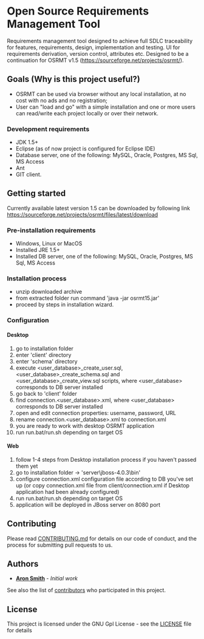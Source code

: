 # Open Source Requirements Management Tool
Requirements management tool designed to achieve full SDLC traceability for features, requirements, design, implementation and testing. UI for requirements derivation, version control, attributes etc.
Designed to be a continuation for OSRMT v1.5 (https://sourceforge.net/projects/osrmt/).

## Goals (Why is this project useful?)
 - OSRMT can be used via browser without any local installation, at no cost with no ads and no registration;
 - User can "load and go" with a simple installation and one or more users can read/write each project locally or over their network.

### Development requirements
 - JDK 1.5+
 - Eclipse (as of now project is configured for Eclipse IDE)
 - Database server, one of the following: MySQL, Oracle, Postgres, MS Sql, MS Access
 - Ant
 - GIT client.

## Getting started
Currently available latest version 1.5 can be downloaded by following link https://sourceforge.net/projects/osrmt/files/latest/download

### Pre-installation requirements
 - Windows, Linux or MacOS
 - Installed JRE 1.5+
 - Installed DB server, one of the following: MySQL, Oracle, Postgres, MS Sql, MS Access

### Installation process
 - unzip downloaded archive
 - from extracted folder run command 'java -jar osrmt15.jar'
 - proceed by steps in installation wizard.

### Configuration
#### Desktop
 1) go to installation folder
 2) enter 'client' directory
 3) enter 'schema' directory
 4) execute <user\_database>\_create\_user.sql, <user\_database>\_create\_schema.sql and <user\_database>\_create\_view.sql scripts, where <user\_database> corresponds to DB server installed
 5) go back to 'client' folder
 6) find connection.<user_database>.xml, where <user_database> corresponds to DB server installed
 7) open and edit connection properties: username, password, URL
 8) rename connection.<user_database>.xml to connection.xml
 9) you are ready to work with desktop OSRMT application
 10) run run.bat\/run.sh depending on target OS

#### Web
 1) follow 1-4 steps from Desktop installation process if you haven't passed them yet
 2) go to installation folder -> 'server\jboss-4.0.3\bin'
 3) configure connection.xml configuration file according to DB you've set up (or copy connection.xml file from client/connection.xml if Desktop application had been already configured)
 4) run run.bat\/run.sh depending on target OS
 5) application will be deployed in JBoss server on 8080 port

## Contributing

Please read [CONTRIBUTING.md](CONTRIBUTING.md) for details on our code of conduct, and the process for submitting pull requests to us.

## Authors

* **[Aron Smith](https://sourceforge.net/u/aron-smith/)** - *Initial work*

See also the list of [contributors](https://github.com/osrmt/osrmt/contributors) who participated in this project.

## License

This project is licensed under the GNU Gpl License - see the [LICENSE](LICENSE) file for details

